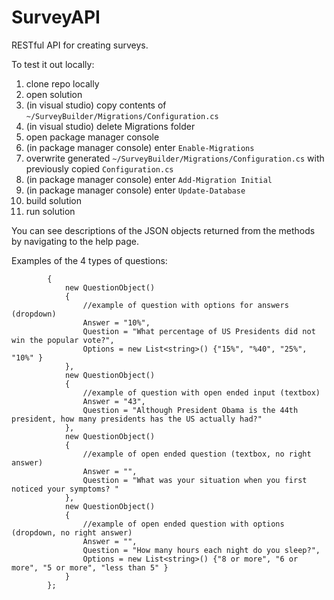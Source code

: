 # SurveyAPI
RESTful API for creating surveys.

To test it out locally:

1. clone repo locally
2. open solution
3. (in visual studio) copy contents of `~/SurveyBuilder/Migrations/Configuration.cs`
4. (in visual studio) delete Migrations folder
5. open package manager console
6. (in package manager console) enter `Enable-Migrations`
7. overwrite generated `~/SurveyBuilder/Migrations/Configuration.cs` with previously copied `Configuration.cs`
8. (in package manager console) enter `Add-Migration Initial`
9. (in package manager console) enter `Update-Database`
10. build solution
11. run solution


You can see descriptions of the JSON objects returned from the methods by navigating to the help page.

Examples of the 4 types of questions:
```var questions = new List<QuestionObject>()
		{
			new QuestionObject()
			{
				//example of question with options for answers (dropdown)
				Answer = "10%",
				Question = "What percentage of US Presidents did not win the popular vote?",
				Options = new List<string>() {"15%", "%40", "25%", "10%" }
			},
			new QuestionObject()
			{
				//example of question with open ended input (textbox)
				Answer = "43",
				Question = "Although President Obama is the 44th president, how many presidents has the US actually had?"
			},
			new QuestionObject()
			{
				//example of open ended question (textbox, no right answer)
				Answer = "",
				Question = "What was your situation when you first noticed your symptoms? "
			},
			new QuestionObject()
			{
				//example of open ended question with options (dropdown, no right answer)
				Answer = "",
				Question = "How many hours each night do you sleep?",
				Options = new List<string>() {"8 or more", "6 or more", "5 or more", "less than 5" }
			}
		};
```